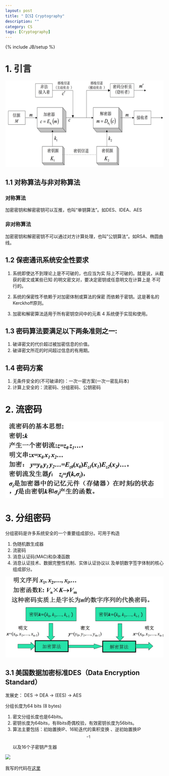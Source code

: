 ```yaml
---
layout: post
title: "【CS】Cryptography"
description: ""
category: CS
tags: [Cryptography]
---
```

{% include JB/setup %}

# 1. 引言
![](/assets/images/2017-02-02-保密通信示意图.jpg)


## 1.1 对称算法与非对称算法

### 对称算法 

加密密钥和解密密钥可以互推，也叫“单钥算法”。如DES、IDEA、AES

### 非对称算法

加密密钥和解密密钥不可以通过对方计算处理，也叫”公钥算法“。如RSA、椭圆曲线。

## 1.2 保密通讯系统安全性要求

1. 系统即使达不到理论上是不可破的，也应当为实 际上不可破的。就是说，从截获的密文或某些已知 的明文密文对，要决定密钥或任意明文在计算上是 不可行的。

1. 系统的保密性不依赖于对加密体制或算法的保密 而依赖于密钥。这是著名的Kerckhoff原则。

1. 加密和解密算法适用于所有密钥空间中的元素 4 系统便于实现和使用。

## 1.3 密码算法要满足以下两条准则之一:
1. 破译密文的代价超过被加密信息的价值。 
1. 破译密文所花的时间超过信息的有用期。 

## 1.4 密码方案
1. 无条件安全的(不可破译的)：一次一密方案(一次一密乱码本) 
1. 计算上安全的：流密码、分组密码、公钥密码

# 2. 流密码
![](/assets/images/2017-02-02-流密码.jpg)

# 3. 分组密码

分组密码是许多系统安全的一个重要组成部分。可用于构造

1. 伪随机数生成器
1. 流密码
1. 消息认证码(MAC)和杂凑函数
1. 消息认证技术、数据完整性机制、实体认证协议以 及单钥数字签字体制的核心组成部分。

![](/assets/images/2017-02-02-分组密码.jpg)

## 3.1 美国数据加密标准DES（Data Encryption Standard）

发展史： DES -> DEA -> (EES) -> AES

分组长度为64 bits (8 bytes)

1. 密文分组长度也是64bits。
1. 密钥长度为64bits，有8bits奇偶校验，有效密钥长度为56bits。
1. 算法主要包括：初始置换IP、16轮迭代的乘积变换 、逆初始置换IP$$^{-1}$$以及16个子密钥产生器

![](/assets/images/2017-02-02-DES.jpg)

我写的代码在[这里](https://github.com/zhangchuheng123/Python_Practice/tree/master/DES)